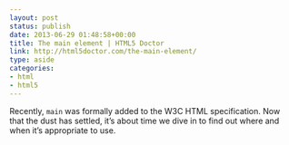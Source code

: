 ```yaml
---
layout: post
status: publish
date: 2013-06-29 01:48:58+00:00
title: The main element | HTML5 Doctor
link: http://html5doctor.com/the-main-element/
type: aside
categories:
- html
- html5
---
```


Recently, `main` was formally added to the W3C HTML specification. Now that the dust has settled, it’s about time we dive in to find out where and when it’s appropriate to use.



